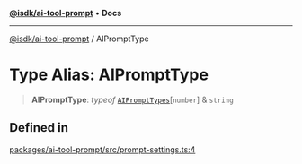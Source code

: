 [**@isdk/ai-tool-prompt**](../README.md) • **Docs**

***

[@isdk/ai-tool-prompt](../globals.md) / AIPromptType

# Type Alias: AIPromptType

> **AIPromptType**: *typeof* [`AIPromptTypes`](../variables/AIPromptTypes.md)\[`number`\] & `string`

## Defined in

[packages/ai-tool-prompt/src/prompt-settings.ts:4](https://github.com/isdk/ai-tool-prompt.js/blob/915769d6b56683475da31584b01ecd159c158470/src/prompt-settings.ts#L4)

